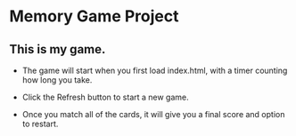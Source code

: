 # Memory Game Project

##  This is my game.

* The game will start when you first load index.html, with a timer counting how long you take.

* Click the Refresh button to start a new game.

* Once you match all of the cards, it will give you a final score and option to restart.
